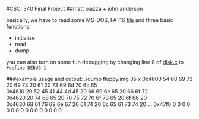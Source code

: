 #CSCI 340 Final Project
##matt piazza + john anderson

basically, we have to read some MS-DOS, FAT16 [file](floppy.img) and three basic functions: 
+ initialize
+ read
+ dump

you can also turn on some fun debugging by changing line 8 of [disk.c](disk.c#L8) to `#define DEBUG 1`


###example usage and output:
    ./dump floppy.img 35 x
    0x4600	54	68	69	73	20	69	73	20	61	20	73	69	6d	70	6c	65	
    0x4610	20	52	45	41	44	4d	45	20	66	69	6c	65	20	66	6f	72	
    0x4620	20	74	68	65	20	70	75	72	70	6f	73	65	20	6f	66	20	
    0x4630	68	61	76	69	6e	67	20	61	74	20	6c	65	61	73	74	20
    ...
    0x47f0	0	0	0	0	0	0	0	0	0	0	0	0	0	0	0	0
